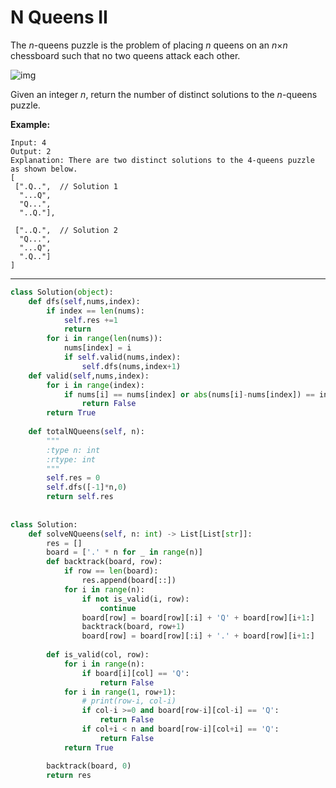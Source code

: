 # N Queens II

The *n*-queens puzzle is the problem of placing *n* queens on an *n*×*n* chessboard such that no two queens attack each other.

![img](https://leetcode.com/static/images/problemset/8-queens.png)

Given an integer *n*, return the number of distinct solutions to the *n*-queens puzzle.

**Example:**

```
Input: 4
Output: 2
Explanation: There are two distinct solutions to the 4-queens puzzle as shown below.
[
 [".Q..",  // Solution 1
  "...Q",
  "Q...",
  "..Q."],

 ["..Q.",  // Solution 2
  "Q...",
  "...Q",
  ".Q.."]
]
```

------





```python
class Solution(object):
    def dfs(self,nums,index):
        if index == len(nums):
            self.res +=1
            return
        for i in range(len(nums)):
            nums[index] = i
            if self.valid(nums,index):
                self.dfs(nums,index+1)
    def valid(self,nums,index):
        for i in range(index):
            if nums[i] == nums[index] or abs(nums[i]-nums[index]) == index-i:
                return False
        return True
            
    def totalNQueens(self, n):
        """
        :type n: int
        :rtype: int
        """
        self.res = 0
        self.dfs([-1]*n,0)
        return self.res
      
      
class Solution:
    def solveNQueens(self, n: int) -> List[List[str]]:
        res = []
        board = ['.' * n for _ in range(n)]
        def backtrack(board, row):
            if row == len(board):
                res.append(board[::])
            for i in range(n):
                if not is_valid(i, row):
                    continue
                board[row] = board[row][:i] + 'Q' + board[row][i+1:]
                backtrack(board, row+1)
                board[row] = board[row][:i] + '.' + board[row][i+1:]
        
        def is_valid(col, row):
            for i in range(n):
                if board[i][col] == 'Q':
                    return False
            for i in range(1, row+1):
                # print(row-i, col-i)
                if col-i >=0 and board[row-i][col-i] == 'Q':
                    return False
                if col+i < n and board[row-i][col+i] == 'Q':
                    return False
            return True

        backtrack(board, 0)
        return res
```

